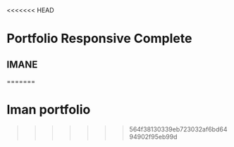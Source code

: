 <<<<<<< HEAD
# Portfolio Responsive Complete
## IMANE 
=======
# Iman portfolio
>>>>>>> 564f38130339eb723032af6bd6494902f95eb99d
